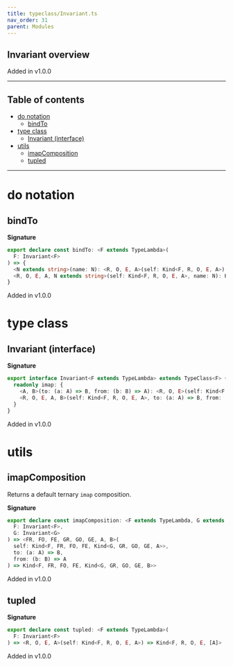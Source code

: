 ```yaml
---
title: typeclass/Invariant.ts
nav_order: 31
parent: Modules
---
```


## Invariant overview

Added in v1.0.0

---

<h2 class="text-delta">Table of contents</h2>

- [do notation](#do-notation)
  - [bindTo](#bindto)
- [type class](#type-class)
  - [Invariant (interface)](#invariant-interface)
- [utils](#utils)
  - [imapComposition](#imapcomposition)
  - [tupled](#tupled)

---

# do notation

## bindTo

**Signature**

```ts
export declare const bindTo: <F extends TypeLambda>(
  F: Invariant<F>
) => {
  <N extends string>(name: N): <R, O, E, A>(self: Kind<F, R, O, E, A>) => Kind<F, R, O, E, { [K in N]: A }>
  <R, O, E, A, N extends string>(self: Kind<F, R, O, E, A>, name: N): Kind<F, R, O, E, { [K in N]: A }>
}
```

Added in v1.0.0

# type class

## Invariant (interface)

**Signature**

```ts
export interface Invariant<F extends TypeLambda> extends TypeClass<F> {
  readonly imap: {
    <A, B>(to: (a: A) => B, from: (b: B) => A): <R, O, E>(self: Kind<F, R, O, E, A>) => Kind<F, R, O, E, B>
    <R, O, E, A, B>(self: Kind<F, R, O, E, A>, to: (a: A) => B, from: (b: B) => A): Kind<F, R, O, E, B>
  }
}
```

Added in v1.0.0

# utils

## imapComposition

Returns a default ternary `imap` composition.

**Signature**

```ts
export declare const imapComposition: <F extends TypeLambda, G extends TypeLambda>(
  F: Invariant<F>,
  G: Invariant<G>
) => <FR, FO, FE, GR, GO, GE, A, B>(
  self: Kind<F, FR, FO, FE, Kind<G, GR, GO, GE, A>>,
  to: (a: A) => B,
  from: (b: B) => A
) => Kind<F, FR, FO, FE, Kind<G, GR, GO, GE, B>>
```

Added in v1.0.0

## tupled

**Signature**

```ts
export declare const tupled: <F extends TypeLambda>(
  F: Invariant<F>
) => <R, O, E, A>(self: Kind<F, R, O, E, A>) => Kind<F, R, O, E, [A]>
```

Added in v1.0.0
